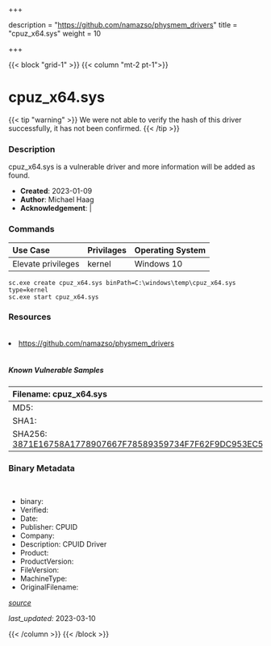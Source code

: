 +++

description = "https://github.com/namazso/physmem_drivers"
title = "cpuz_x64.sys"
weight = 10

+++


{{< block "grid-1" >}}
{{< column "mt-2 pt-1">}}




# cpuz_x64.sys 


{{< tip "warning" >}}
We were not able to verify the hash of this driver successfully, it has not been confirmed.
{{< /tip >}}




### Description


cpuz_x64.sys is a vulnerable driver and more information will be added as found.


- **Created**: 2023-01-09
- **Author**: Michael Haag
- **Acknowledgement**:  | [](https://twitter.com/)

### Commands

| Use Case | Privilages | Operating System | 
|:---- | ---- | ---- |
| Elevate privileges | kernel | Windows 10 |

```
sc.exe create cpuz_x64.sys binPath=C:\windows\temp\cpuz_x64.sys type=kernel
sc.exe start cpuz_x64.sys
```

### Resources
<br>


<li><a href=" https://github.com/namazso/physmem_drivers"> https://github.com/namazso/physmem_drivers</a></li>


<br>


##### Known Vulnerable Samples

| Filename: cpuz_x64.sys |
|:---- |
|MD5: <a href="https://www.virustotal.com/gui/file/{&#39;Filename&#39;: &#39;cpuz_x64.sys&#39;, &#39;MD5&#39;: &#39;&#39;, &#39;SHA1&#39;: &#39;&#39;, &#39;SHA256&#39;: &#39;3871E16758A1778907667F78589359734F7F62F9DC953EC558946DCDBE6951E3&#39;}"></a>|
|SHA1: <a href="https://www.virustotal.com/gui/file/{&#39;Filename&#39;: &#39;cpuz_x64.sys&#39;, &#39;MD5&#39;: &#39;&#39;, &#39;SHA1&#39;: &#39;&#39;, &#39;SHA256&#39;: &#39;3871E16758A1778907667F78589359734F7F62F9DC953EC558946DCDBE6951E3&#39;}"></a>|
|SHA256: <a href="https://www.virustotal.com/gui/file/{&#39;Filename&#39;: &#39;cpuz_x64.sys&#39;, &#39;MD5&#39;: &#39;&#39;, &#39;SHA1&#39;: &#39;&#39;, &#39;SHA256&#39;: &#39;3871E16758A1778907667F78589359734F7F62F9DC953EC558946DCDBE6951E3&#39;}">3871E16758A1778907667F78589359734F7F62F9DC953EC558946DCDBE6951E3</a>|




### Binary Metadata
<br>

- binary: 
- Verified: 
- Date: 
- Publisher: CPUID
- Company: 
- Description: CPUID Driver
- Product: 
- ProductVersion: 
- FileVersion: 
- MachineType: 
- OriginalFilename: 

[*source*](https://github.com/magicsword-io/LOLDrivers/tree/main/yaml/cpuz_x64.sys.yml)

*last_updated:* 2023-03-10


{{< /column >}}
{{< /block >}}
